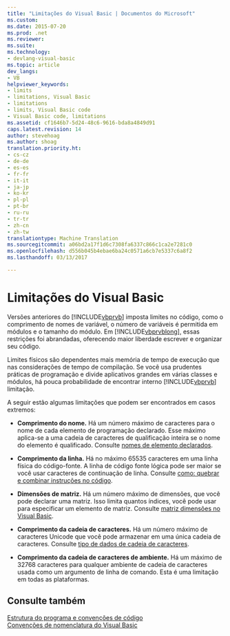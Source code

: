 ```yaml
---
title: "Limitações do Visual Basic | Documentos do Microsoft"
ms.custom: 
ms.date: 2015-07-20
ms.prod: .net
ms.reviewer: 
ms.suite: 
ms.technology:
- devlang-visual-basic
ms.topic: article
dev_langs:
- VB
helpviewer_keywords:
- limits
- limitations, Visual Basic
- limitations
- limits, Visual Basic code
- Visual Basic code, limitations
ms.assetid: cf1646b7-5d24-48c6-9616-bda8a4849d91
caps.latest.revision: 14
author: stevehoag
ms.author: shoag
translation.priority.ht:
- cs-cz
- de-de
- es-es
- fr-fr
- it-it
- ja-jp
- ko-kr
- pl-pl
- pt-br
- ru-ru
- tr-tr
- zh-cn
- zh-tw
translationtype: Machine Translation
ms.sourcegitcommit: a06bd2a17f1d6c7308fa6337c866c1ca2e7281c0
ms.openlocfilehash: d556b045b4ebae6ba24c0571a6cb7e5337c6a8f2
ms.lasthandoff: 03/13/2017

---
```

# <a name="visual-basic-limitations"></a>Limitações do Visual Basic
Versões anteriores do [!INCLUDE[vbprvb](../../../csharp/programming-guide/concepts/linq/includes/vbprvb_md.md)] imposta limites no código, como o comprimento de nomes de variável, o número de variáveis é permitida em módulos e o tamanho do módulo. Em [!INCLUDE[vbprvblong](../../../visual-basic/developing-apps/customizing-extending-my/includes/vbprvblong_md.md)], essas restrições foi abrandadas, oferecendo maior liberdade escrever e organizar seu código.  
  
 Limites físicos são dependentes mais memória de tempo de execução que nas considerações de tempo de compilação. Se você usa prudentes práticas de programação e divide aplicativos grandes em várias classes e módulos, há pouca probabilidade de encontrar interno [!INCLUDE[vbprvb](../../../csharp/programming-guide/concepts/linq/includes/vbprvb_md.md)] limitação.  
  
 A seguir estão algumas limitações que podem ser encontrados em casos extremos:  
  
-   **Comprimento do nome.** Há um número máximo de caracteres para o nome de cada elemento de programação declarado. Esse máximo aplica-se a uma cadeia de caracteres de qualificação inteira se o nome do elemento é qualificado. Consulte [nomes de elemento declarados](../../../visual-basic/programming-guide/language-features/declared-elements/declared-element-names.md).  
  
-   **Comprimento da linha.** Há no máximo 65535 caracteres em uma linha física do código-fonte. A linha de código fonte lógica pode ser maior se você usar caracteres de continuação de linha. Consulte [como: quebrar e combinar instruções no código](../../../visual-basic/programming-guide/program-structure/how-to-break-and-combine-statements-in-code.md).  
  
-   **Dimensões de matriz.** Há um número máximo de dimensões, que você pode declarar uma matriz. Isso limita quantos índices, você pode usar para especificar um elemento de matriz. Consulte [matriz dimensões no Visual Basic](../../../visual-basic/programming-guide/language-features/arrays/array-dimensions.md).  
  
-   **Comprimento da cadeia de caracteres.** Há um número máximo de caracteres Unicode que você pode armazenar em uma única cadeia de caracteres. Consulte [tipo de dados de cadeia de caracteres](../../../visual-basic/language-reference/data-types/string-data-type.md).  
  
-   **Comprimento da cadeia de caracteres de ambiente.** Há um máximo de 32768 caracteres para qualquer ambiente de cadeia de caracteres usada como um argumento de linha de comando. Esta é uma limitação em todas as plataformas.  
  
## <a name="see-also"></a>Consulte também  
 [Estrutura do programa e convenções de código](../../../visual-basic/programming-guide/program-structure/program-structure-and-code-conventions.md)   
 [Convenções de nomenclatura do Visual Basic](../../../visual-basic/programming-guide/program-structure/naming-conventions.md)
